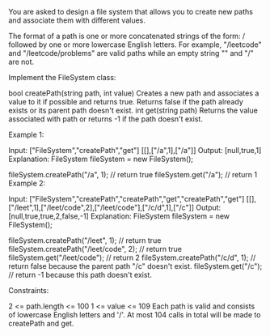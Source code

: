 You are asked to design a file system that allows you to create new paths and associate them with different values.

The format of a path is one or more concatenated strings of the form: / followed by one or more lowercase English letters. For example, "/leetcode" and "/leetcode/problems" are valid paths while an empty string "" and "/" are not.

Implement the FileSystem class:

bool createPath(string path, int value) Creates a new path and associates a value to it if possible and returns true. Returns false if the path already exists or its parent path doesn't exist.
int get(string path) Returns the value associated with path or returns -1 if the path doesn't exist.
 

Example 1:

Input: 
["FileSystem","createPath","get"]
[[],["/a",1],["/a"]]
Output: 
[null,true,1]
Explanation: 
FileSystem fileSystem = new FileSystem();

fileSystem.createPath("/a", 1); // return true
fileSystem.get("/a"); // return 1
Example 2:

Input: 
["FileSystem","createPath","createPath","get","createPath","get"]
[[],["/leet",1],["/leet/code",2],["/leet/code"],["/c/d",1],["/c"]]
Output: 
[null,true,true,2,false,-1]
Explanation: 
FileSystem fileSystem = new FileSystem();

fileSystem.createPath("/leet", 1); // return true
fileSystem.createPath("/leet/code", 2); // return true
fileSystem.get("/leet/code"); // return 2
fileSystem.createPath("/c/d", 1); // return false because the parent path "/c" doesn't exist.
fileSystem.get("/c"); // return -1 because this path doesn't exist.
 

Constraints:

2 <= path.length <= 100
1 <= value <= 109
Each path is valid and consists of lowercase English letters and '/'.
At most 104 calls in total will be made to createPath and get.

